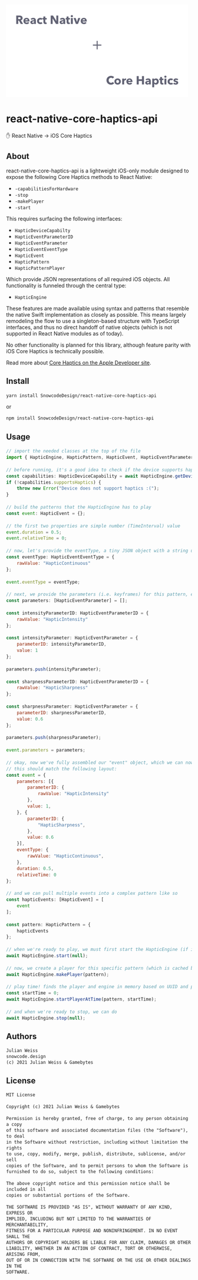 ![](rn_ch.png)

# react-native-core-haptics-api

✋ React Native → iOS Core Haptics

## About

react-native-core-haptics-api is a lightweight iOS-only module designed to expose the following Core Haptics methods to React Native:

- `-capabilitiesForHardware`
- `-stop`
- `-makePlayer`
- `-start`

This requires surfacing the following interfaces:

- `HapticDeviceCapabilty`
- `HapticEventParameterID`
- `HapticEventParameter`
- `HapticEventEventType`
- `HapticEvent`
- `HapticPattern`
- `HapticPatternPlayer`

Which provide JSON representations of all required iOS objects. All functionality is funneled through the central type:

- `HapticEngine`

These features are made available using syntax and patterns that resemble the native Swift implementation as closely as possible. This means largely remodeling the flow to use a singleton-based structure with TypeScript interfaces, and thus no direct handoff of native objects (which is not supported in React Native modules as of today).

No other functionality is planned for this library, although feature parity with iOS Core Haptics is technically possible.

Read more about [Core Haptics on the Apple Developer site](https://developer.apple.com/documentation/corehaptics).

## Install

```sh
yarn install SnowcodeDesign/react-native-core-haptics-api
```

or

```sh
npm install SnowcodeDesign/react-native-core-haptics-api
```

## Usage

```js
// import the needed classes at the top of the file
import { HapticEngine, HapticPattern, HapticEvent, HapticEventParameter, HapticEventParameterID, HapticEventEventType, HapticDeviceCapability } from 'SnowcodeDesign/react-native-core-haptics-api';

// before running, it's a good idea to check if the device supports haptics
const capabilities: HapticDeviceCapability = await HapticEngine.getDeviceCapabilities();
if (!capabilities.supportsHaptics) {
    throw new Error("Device does not support haptics :(");
}

// build the patterns that the HapticEngine has to play
const event: HapticEvent = {};

// the first two properties are simple number (TimeInterval) value
event.duration = 0.5;
event.relativeTime = 0;

// now, let's provide the eventType, a tiny JSON object with a string underlying value. we wrap this object in order to support enum checking (and other features) in the future.
const eventType: HapticEventEventType = {
    rawValue: "HapticContinuous"
};

event.eventType = eventType;

// next, we provide the parameters (i.e. keyframes) for this pattern, each a float-pointing value with an identifier to associate that value with the proper Haptic config option
const parameters: [HapticEventParameter] = [];

const intensityParameterID: HapticEventParameterID = {
    rawValue: "HapticIntensity"
};

const intensityParameter: HapticEventParameter = {
    parameterID: intensityParameterID,
    value: 1
};

parameters.push(intensityParameter);

const sharpnessParameterID: HapticEventParameterID = {
    rawValue: "HapticSharpness"
};

const sharpnessParameter: HapticEventParameter = {
    parameterID: sharpnessParameterID,
    value: 0.6
};

parameters.push(sharpnessParameter);

event.parameters = parameters;

// okay, now we've fully assembled our "event" object, which we can now send through to the CoreHaptics API
// this should match the following layout:
const event = {
    parameters: [{
        parameterID: {
            rawValue: "HapticIntensity"
        },
        value: 1,
    }, {
        parameterID: {
            "HapticSharpness",
        },
        value: 0.6
    }],
    eventType: {
        rawValue: "HapticContinuous",
    },
    duration: 0.5,
    relativeTime: 0
};

// and we can pull multiple events into a complex pattern like so
const hapticEvents: [HapticEvent] = [
    event
];

const pattern: HapticPattern = {
    hapticEvents
};

// when we're ready to play, we must first start the HapticEngine (if it has never been started before). we can provide a UUID instead of null if we need more than one HapticEngine.
await HapticEngine.start(null);

// now, we create a player for this specific pattern (which is cached based on the setup of the pattern)
await HapticEngine.makePlayer(pattern);

// play time! finds the player and engine in memory based on UUID and pattern data
const startTime = 0;
await HapticEngine.startPlayerAtTime(pattern, startTime);

// and when we're ready to stop, we can do
await HapticEngine.stop(null);
```

## Authors

```
Julian Weiss
snowcode.design
(c) 2021 Julian Weiss & Gamebytes
```

## License

```
MIT License

Copyright (c) 2021 Julian Weiss & Gamebytes

Permission is hereby granted, free of charge, to any person obtaining a copy
of this software and associated documentation files (the "Software"), to deal
in the Software without restriction, including without limitation the rights
to use, copy, modify, merge, publish, distribute, sublicense, and/or sell
copies of the Software, and to permit persons to whom the Software is
furnished to do so, subject to the following conditions:

The above copyright notice and this permission notice shall be included in all
copies or substantial portions of the Software.

THE SOFTWARE IS PROVIDED "AS IS", WITHOUT WARRANTY OF ANY KIND, EXPRESS OR
IMPLIED, INCLUDING BUT NOT LIMITED TO THE WARRANTIES OF MERCHANTABILITY,
FITNESS FOR A PARTICULAR PURPOSE AND NONINFRINGEMENT. IN NO EVENT SHALL THE
AUTHORS OR COPYRIGHT HOLDERS BE LIABLE FOR ANY CLAIM, DAMAGES OR OTHER
LIABILITY, WHETHER IN AN ACTION OF CONTRACT, TORT OR OTHERWISE, ARISING FROM,
OUT OF OR IN CONNECTION WITH THE SOFTWARE OR THE USE OR OTHER DEALINGS IN THE
SOFTWARE.
```
